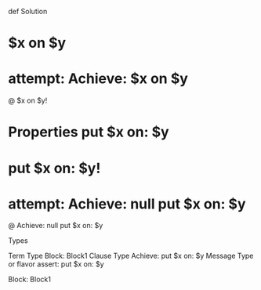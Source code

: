 def Solution

$x on $y
=
attempt: Achieve: $x on $y
=
@ $x on $y!

Properties
put $x on: $y
=
put $x on: $y!
=
attempt: Achieve: null put $x on: $y
=
@ Achieve: null put $x on: $y

Types

Term Type
Block: Block1
Clause Type
Achieve: put $x on: $y
Message Type or flavor
assert: put $x on: $y

Block: Block1
